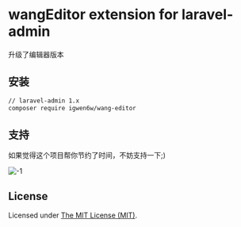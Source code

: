 wangEditor extension for laravel-admin
======

升级了编辑器版本

## 安装

```bash
// laravel-admin 1.x
composer require igwen6w/wang-editor
```

## 支持

如果觉得这个项目帮你节约了时间，不妨支持一下;)

![-1](https://cloud.githubusercontent.com/assets/1479100/23287423/45c68202-fa78-11e6-8125-3e365101a313.jpg)

License
------------
Licensed under [The MIT License (MIT)](LICENSE).
